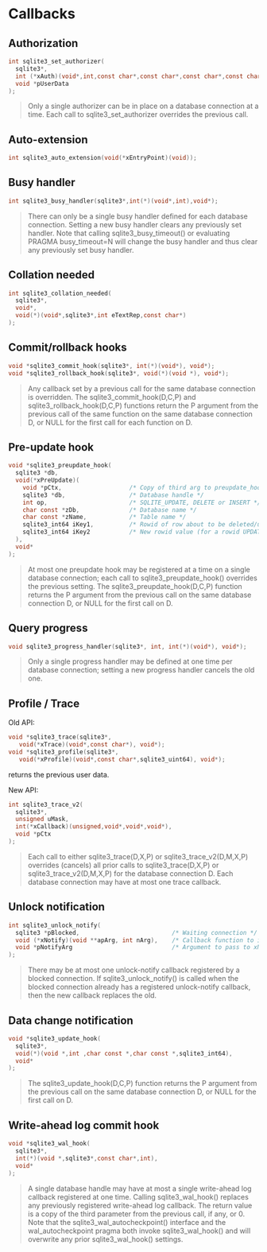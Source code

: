 # Callbacks

## Authorization

```C
int sqlite3_set_authorizer(
  sqlite3*,
  int (*xAuth)(void*,int,const char*,const char*,const char*,const char*),
  void *pUserData
);
```
> Only a single authorizer can be in place on a database connection at a time.
> Each call to sqlite3_set_authorizer overrides the previous call.

## Auto-extension

```C
int sqlite3_auto_extension(void(*xEntryPoint)(void));
```

## Busy handler

```C
int sqlite3_busy_handler(sqlite3*,int(*)(void*,int),void*);
```
> There can only be a single busy handler defined for each database connection.
> Setting a new busy handler clears any previously set handler.
> Note that calling sqlite3_busy_timeout() or evaluating PRAGMA busy_timeout=N will change the busy handler and thus clear any previously set busy handler.

## Collation needed

```C
int sqlite3_collation_needed(
  sqlite3*,
  void*,
  void(*)(void*,sqlite3*,int eTextRep,const char*)
);
```

## Commit/rollback hooks

```C
void *sqlite3_commit_hook(sqlite3*, int(*)(void*), void*);
void *sqlite3_rollback_hook(sqlite3*, void(*)(void *), void*);
```
> Any callback set by a previous call for the same database connection is overridden.
> The sqlite3_commit_hook(D,C,P) and sqlite3_rollback_hook(D,C,P) functions return the P argument from the previous call of the same function on the same database connection D,
> or NULL for the first call for each function on D.

## Pre-update hook

```C
void *sqlite3_preupdate_hook(
  sqlite3 *db,
  void(*xPreUpdate)(
    void *pCtx,                   /* Copy of third arg to preupdate_hook() */
    sqlite3 *db,                  /* Database handle */
    int op,                       /* SQLITE_UPDATE, DELETE or INSERT */
    char const *zDb,              /* Database name */
    char const *zName,            /* Table name */
    sqlite3_int64 iKey1,          /* Rowid of row about to be deleted/updated */
    sqlite3_int64 iKey2           /* New rowid value (for a rowid UPDATE) */
  ),
  void*
);
```
> At most one preupdate hook may be registered at a time on a single database connection;
> each call to sqlite3_preupdate_hook() overrides the previous setting.
> The sqlite3_preupdate_hook(D,C,P) function returns the P argument from the previous call on the same database connection D,
> or NULL for the first call on D.

## Query progress

```C
void sqlite3_progress_handler(sqlite3*, int, int(*)(void*), void*);
```
> Only a single progress handler may be defined at one time per database connection;
> setting a new progress handler cancels the old one.

## Profile / Trace

Old API:
```C
void *sqlite3_trace(sqlite3*,
   void(*xTrace)(void*,const char*), void*);
void *sqlite3_profile(sqlite3*,
   void(*xProfile)(void*,const char*,sqlite3_uint64), void*);
```
returns the previous user data.

New API:
```C
int sqlite3_trace_v2(
  sqlite3*,
  unsigned uMask,
  int(*xCallback)(unsigned,void*,void*,void*),
  void *pCtx
);
```
> Each call to either sqlite3_trace(D,X,P) or sqlite3_trace_v2(D,M,X,P) overrides (cancels) all prior calls to sqlite3_trace(D,X,P) or sqlite3_trace_v2(D,M,X,P) for the database connection D.
> Each database connection may have at most one trace callback.

## Unlock notification

```C
int sqlite3_unlock_notify(
  sqlite3 *pBlocked,                          /* Waiting connection */
  void (*xNotify)(void **apArg, int nArg),    /* Callback function to invoke */
  void *pNotifyArg                            /* Argument to pass to xNotify */
);
```
> There may be at most one unlock-notify callback registered by a blocked connection.
> If sqlite3_unlock_notify() is called when the blocked connection already has a registered unlock-notify callback,
> then the new callback replaces the old.

## Data change notification

```C
void *sqlite3_update_hook(
  sqlite3*,
  void(*)(void *,int ,char const *,char const *,sqlite3_int64),
  void*
);
```
> The sqlite3_update_hook(D,C,P) function returns the P argument from the previous call on the same database connection D, or NULL for the first call on D.

## Write-ahead log commit hook

```C
void *sqlite3_wal_hook(
  sqlite3*,
  int(*)(void *,sqlite3*,const char*,int),
  void*
);
```
> A single database handle may have at most a single write-ahead log callback registered at one time.
> Calling sqlite3_wal_hook() replaces any previously registered write-ahead log callback.
> The return value is a copy of the third parameter from the previous call, if any, or 0.
> Note that the sqlite3_wal_autocheckpoint() interface and the wal_autocheckpoint pragma both invoke sqlite3_wal_hook() and will overwrite any prior sqlite3_wal_hook() settings.
